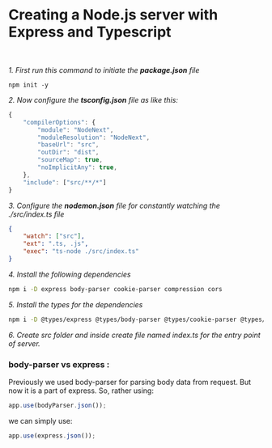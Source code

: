 # Creating a Node.js server with Express and Typescript
<br>

*1. First run this command to initiate the **package.json** file*
```
npm init -y
```
*2. Now configure the **tsconfig.json** file as like this:*
```javascript
{
    "compilerOptions": {
        "module": "NodeNext",
        "moduleResolution": "NodeNext",
        "baseUrl": "src",
        "outDir": "dist",
        "sourceMap": true,
        "noImplicitAny": true,
    },
    "include": ["src/**/*"]
}
```
*3. Configure the **nodemon.json** file for constantly watching the ./src/index.ts file*
```json
{
    "watch": ["src"],
    "ext": ".ts, .js",
    "exec": "ts-node ./src/index.ts"
}
```
*4. Install the following dependencies*
```bash
npm i -D express body-parser cookie-parser compression cors
```
*5. Install the types for the dependencies*
```bash
npm i -D @types/express @types/body-parser @types/cookie-parser @types/compression @types/cors
```
*6. Create src folder and inside create file named index.ts for the entry point of server.*

###  body-parser vs express :
Previously we used body-parser for parsing body data from request. But now it is a part of express. So, rather using:
```typescript
app.use(bodyParser.json());
```
we can simply use:
```typescript
app.use(express.json());
```